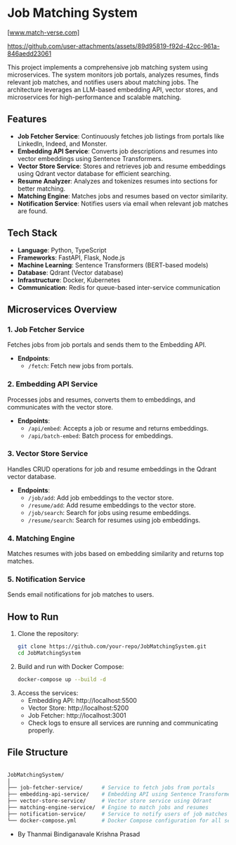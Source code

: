 # Job Matching System

[www.match-verse.com]



https://github.com/user-attachments/assets/89d95819-f92d-42cc-961a-846aedd23061



This project implements a comprehensive job matching system using microservices. The system monitors job portals, analyzes resumes, finds relevant job matches, and notifies users about matching jobs. The architecture leverages an LLM-based embedding API, vector stores, and microservices for high-performance and scalable matching.

## Features

- **Job Fetcher Service**: Continuously fetches job listings from portals like LinkedIn, Indeed, and Monster.
- **Embedding API Service**: Converts job descriptions and resumes into vector embeddings using Sentence Transformers.
- **Vector Store Service**: Stores and retrieves job and resume embeddings using Qdrant vector database for efficient searching.
- **Resume Analyzer**: Analyzes and tokenizes resumes into sections for better matching.
- **Matching Engine**: Matches jobs and resumes based on vector similarity.
- **Notification Service**: Notifies users via email when relevant job matches are found.

## Tech Stack

- **Language**: Python, TypeScript
- **Frameworks**: FastAPI, Flask, Node.js
- **Machine Learning**: Sentence Transformers (BERT-based models)
- **Database**: Qdrant (Vector database)
- **Infrastructure**: Docker, Kubernetes
- **Communication**: Redis for queue-based inter-service communication

## Microservices Overview

### 1. **Job Fetcher Service**
Fetches jobs from job portals and sends them to the Embedding API.

- **Endpoints**:
  - `/fetch`: Fetch new jobs from portals.
  
### 2. **Embedding API Service**
Processes jobs and resumes, converts them to embeddings, and communicates with the vector store.

- **Endpoints**:
  - `/api/embed`: Accepts a job or resume and returns embeddings.
  - `/api/batch-embed`: Batch process for embeddings.

### 3. **Vector Store Service**
Handles CRUD operations for job and resume embeddings in the Qdrant vector database.

- **Endpoints**:
  - `/job/add`: Add job embeddings to the vector store.
  - `/resume/add`: Add resume embeddings to the vector store.
  - `/job/search`: Search for jobs using resume embeddings.
  - `/resume/search`: Search for resumes using job embeddings.

### 4. **Matching Engine**
Matches resumes with jobs based on embedding similarity and returns top matches.

### 5. **Notification Service**
Sends email notifications for job matches to users.

## How to Run

1. Clone the repository:
   ```bash
   git clone https://github.com/your-repo/JobMatchingSystem.git
   cd JobMatchingSystem

2. Build and run with Docker Compose:
    ```bash
    docker-compose up --build -d
    ```
3. Access the services:
    - Embedding API: http://localhost:5500
    - Vector Store: http://localhost:5200
    - Job Fetcher: http://localhost:3001
    - Check logs to ensure all services are running and communicating properly.

## File Structure

```bash

JobMatchingSystem/
│
├── job-fetcher-service/      # Service to fetch jobs from portals
├── embedding-api-service/    # Embedding API using Sentence Transformers
├── vector-store-service/     # Vector store service using Qdrant
├── matching-engine-service/  # Engine to match jobs and resumes
├── notification-service/     # Service to notify users of job matches
└── docker-compose.yml        # Docker Compose configuration for all services

```

- By Thanmai Bindiganavale Krishna Prasad
